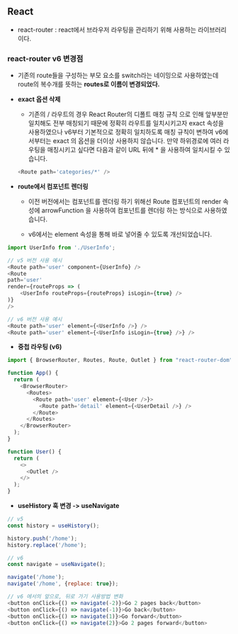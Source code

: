 ## React

- react-router : react에서 브라우저 라우팅을 관리하기 위해 사용하는 라이브러리이다.

### react-router v6 변경점

- 기존의 route들을 구성하는 부모 요소를 switch라는 네이밍으로 사용하였는데 route의 복수개를 뜻하는 **routes로 이름이 변경되었다.**

- **exact 옵션 삭제**

  - 기존의 / 라우트의 경우 React Router의 디폴트 매칭 규칙 으로 인해 앞부분만 일치해도 전부 매칭되기 때문에 정확히 라우트를 일치시키고자 exact 속성을 사용하였으나 v6부터 기본적으로 정확히 일치하도록 매칭 규칙이 변하여 v6에서부터는 exact 의 옵션을 더이상 사용하지 않습니다. 만약 하위경로에 여러 라우팅을 매칭시키고 싶다면 다음과 같이 URL 뒤에 \* 을 사용하여 일치시킬 수 있습니다.

  ```javascript
  <Route path='categories/*' />
  ```

- **route에서 컴포넌트 렌더링**

  - 이전 버전에서는 컴포넌트를 렌더링 하기 위해선 Route 컴포넌트의 render 속성에 arrowFunction 을 사용하여 컴포넌트를 렌더링 하는 방식으로 사용하였습니다.

  - v6에서는 element 속성을 통해 바로 넣어줄 수 있도록 개선되었습니다.

```javascript
import UserInfo from './UserInfo';

// v5 버전 사용 예시
<Route path='user' component={UserInfo} />
<Route
path='user'
render={routeProps => (
    <UserInfo routeProps={routeProps} isLogin={true} />
)}
/>

// v6 버전 사용 예시
<Route path='user' element={<UserInfo />} />
<Route path='user' element={<UserInfo isLogin={true} />} />
```

- **중첩 라우팅 (v6)**

```javascript
import { BrowserRouter, Routes, Route, Outlet } from "react-router-dom";

function App() {
  return (
    <BrowserRouter>
      <Routes>
        <Route path='user' element={<User />}>
          <Route path='detail' element={<UserDetail />} />
        </Route>
      </Routes>
    </BrowserRouter>
  );
}

function User() {
  return (
    <>
      <Outlet />
    </>
  );
}
```

- **useHistory 훅 변경 -> useNavigate**

```javascript
// v5
const history = useHistory();

history.push('/home');
history.replace('/home');

// v6
const navigate = useNavigate();

navigate('/home');
navigate('/home', {replace: true});

// v6 에서의 앞으로, 뒤로 가기 사용방법 변화
<button onClick={() => navigate(-2)}>Go 2 pages back</button>
<button onClick={() => navigate(-1)}>Go back</button>
<button onClick={() => navigate(1)}>Go forward</button>
<button onClick={() => navigate(2)}>Go 2 pages forward</button>
```
